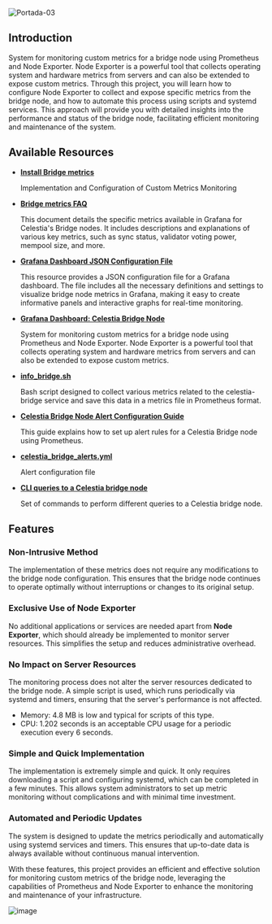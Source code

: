 ![Portada-03](https://github.com/Cumulo-pro/Celestia-monitoring/assets/2853158/e673b4a6-28ec-4488-9299-7ba238306145)

## Introduction 

System for monitoring custom metrics for a bridge node using Prometheus and Node Exporter. Node Exporter is a powerful tool that collects operating system and hardware metrics from servers and can also be extended to expose custom metrics. Through this project, you will learn how to configure Node Exporter to collect and expose specific metrics from the bridge node, and how to automate this process using scripts and systemd services. This approach will provide you with detailed insights into the performance and status of the bridge node, facilitating efficient monitoring and maintenance of the system.

## Available Resources

- **[Install Bridge metrics](https://github.com/Cumulo-pro/Celestia-monitoring/blob/main/bridge-monitor/install_bridge_metrics.md)**

  Implementation and Configuration of Custom Metrics Monitoring

- **[Bridge metrics FAQ](https://github.com/Cumulo-pro/Celestia-monitoring/blob/main/bridge-monitor/bridge_metrics.md)**

  This document details the specific metrics available in Grafana for Celestia's Bridge nodes. It includes descriptions and explanations of various key metrics, such as sync status, validator voting power, mempool size, and more.

- **[Grafana Dashboard JSON Configuration File](https://github.com/Cumulo-pro/Celestia-monitoring/blob/main/bridge-monitor/Celestia%20Bridge%20Node.json)**

  This resource provides a JSON configuration file for a Grafana dashboard. The file includes all the necessary definitions and settings to visualize bridge node metrics in Grafana, making it easy to create informative panels and interactive graphs for real-time monitoring.

- **[Grafana Dashboard: Celestia Bridge Node](https://grafana.com/grafana/dashboards/22070-celestia-bridge-node-v3/)**

  System for monitoring custom metrics for a bridge node using Prometheus and Node Exporter. Node Exporter is a powerful tool that collects operating system and hardware metrics from servers and can also be extended to expose custom metrics.

- **[info_bridge.sh](https://github.com/Cumulo-pro/Celestia-monitoring/blob/main/bridge-monitor/info_bridge.sh)**

  Bash script designed to collect various metrics related to the celestia-bridge service and save this data in a metrics file in Prometheus format.

- **[Celestia Bridge Node Alert Configuration Guide](https://github.com/Cumulo-pro/Celestia-monitoring/blob/main/bridge-monitor/alert_guide.md)**

  This guide explains how to set up alert rules for a Celestia Bridge node using Prometheus.

- **[celestia_bridge_alerts.yml](https://github.com/Cumulo-pro/Celestia-monitoring/blob/main/bridge-monitor/celestia_bridge_alerts.yml)**

  Alert configuration file

- **[CLI queries to a Celestia bridge node](https://github.com/Cumulo-pro/Celestia-monitoring/blob/main/bridge-monitor/bridge-queries.md)**

  Set of commands to perform different queries to a Celestia bridge node.

## Features

### Non-Intrusive Method

The implementation of these metrics does not require any modifications to the bridge node configuration. This ensures that the bridge node continues to operate optimally without interruptions or changes to its original setup.

### Exclusive Use of Node Exporter

No additional applications or services are needed apart from **Node Exporter**, which should already be implemented to monitor server resources. This simplifies the setup and reduces administrative overhead.

### No Impact on Server Resources

The monitoring process does not alter the server resources dedicated to the bridge node. A simple script is used, which runs periodically via systemd and timers, ensuring that the server's performance is not affected.
  - Memory: 4.8 MB is low and typical for scripts of this type.
  - CPU: 1.202 seconds is an acceptable CPU usage for a periodic execution every 6 seconds.

### Simple and Quick Implementation

The implementation is extremely simple and quick. It only requires downloading a script and configuring systemd, which can be completed in a few minutes. This allows system administrators to set up metric monitoring without complications and with minimal time investment.

### Automated and Periodic Updates

The system is designed to update the metrics periodically and automatically using systemd services and timers. This ensures that up-to-date data is always available without continuous manual intervention.

With these features, this project provides an efficient and effective solution for monitoring custom metrics of the bridge node, leveraging the capabilities of Prometheus and Node Exporter to enhance the monitoring and maintenance of your infrastructure.

![image](https://github.com/user-attachments/assets/7e44f352-9156-4b86-b118-3142504dff10)


